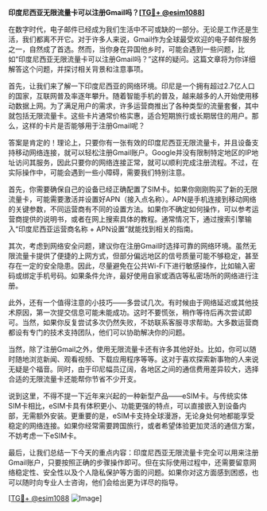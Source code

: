 **印度尼西亚无限流量卡可以注册Gmail吗？[[TG💪+ @esim1088](https://t.me/s/esim1088)]**

在数字时代，电子邮件已经成为我们生活中不可或缺的一部分。无论是工作还是生活，我们都离不开它。对于许多人来说，Gmail作为全球最受欢迎的电子邮件服务之一，自然成了首选。然而，当你身在异国他乡时，可能会遇到一些问题，比如“印度尼西亚无限流量卡可以注册Gmail吗？”这样的疑问。这篇文章将为你详细解答这个问题，并探讨相关背景和注意事项。

首先，让我们来了解一下印度尼西亚的网络环境。印尼是一个拥有超过2.7亿人口的国家，互联网普及率逐年攀升。随着智能手机的普及，越来越多的人开始使用移动数据上网。为了满足用户的需求，许多运营商推出了各种类型的流量套餐，其中就包括无限流量卡。这些卡片通常价格实惠，适合短期旅行或长期居住的用户。那么，这样的卡片是否能够用于注册Gmail呢？

答案是肯定的！理论上，只要你有一张有效的印度尼西亚无限流量卡，并且设备支持移动网络连接，就可以轻松注册Gmail账户。Google并没有限制特定地区的IP地址访问其服务，因此只要你的网络连接正常，就可以顺利完成注册流程。不过，在实际操作中，可能会遇到一些小障碍，需要我们特别注意。

首先，你需要确保自己的设备已经正确配置了SIM卡。如果你刚刚购买了新的无限流量卡，可能需要激活并设置好APN（接入点名称）。APN是手机连接到移动网络的关键参数，不同运营商有不同的设置方法。如果你不确定如何操作，可以参考运营商提供的说明书，或者在网上搜索具体的教程。通常情况下，通过搜索引擎输入“印度尼西亚运营商名称 + APN设置”就能找到相关的指南。

其次，考虑到网络安全问题，建议你在注册Gmail时选择可靠的网络环境。虽然无限流量卡提供了便捷的上网方式，但部分偏远地区的信号质量可能不够稳定，甚至存在一定的安全隐患。因此，尽量避免在公共Wi-Fi下进行敏感操作，比如输入密码或绑定手机号码。如果条件允许，最好使用自家或酒店等私密场所的网络进行注册。

此外，还有一个值得注意的小技巧——多尝试几次。有时候由于网络延迟或其他技术原因，第一次提交信息可能未能成功。这时不要慌张，稍作等待后再次尝试即可。当然，如果你反复尝试多次仍然失败，不妨联系客服寻求帮助。大多数运营商都设有专门的技术支持团队，他们可以协助解决你的问题。

当然，除了注册Gmail之外，使用无限流量卡还有许多其他好处。比如，你可以随时随地浏览新闻、观看视频、下载应用程序等等。这对于喜欢探索新事物的人来说无疑是个福音。同时，由于印尼幅员辽阔，各地区之间的通信费用差异较大，选择合适的无限流量卡还能帮你节省不少开支。

说到这里，不得不提一下近年来兴起的一种新型产品——eSIM卡。与传统实体SIM卡相比，eSIM卡具有体积更小、功能更强的特点，可以直接嵌入到设备内部，无需额外安装。更重要的是，eSIM卡支持全球漫游，无论身处何地都能享受稳定的网络连接。如果你经常需要跨国旅行，或者希望体验更加灵活的通信方案，不妨考虑一下eSIM卡。

最后，让我们总结一下今天的重点内容：印度尼西亚无限流量卡完全可以用来注册Gmail账户，只要按照正确的步骤操作即可。但在实际使用过程中，还需要留意网络稳定性、安全性以及个人隐私保护等方面的问题。如果你对这方面感到困惑，也可以随时向专业人士咨询，他们会给出更为详尽的指导。

[[TG💪+ @esim1088](https://t.me/s/esim1088) ![Image](https://i.postimg.cc/4NQfJmqS/Snipaste-2025-05-13-00-14-12.png)]